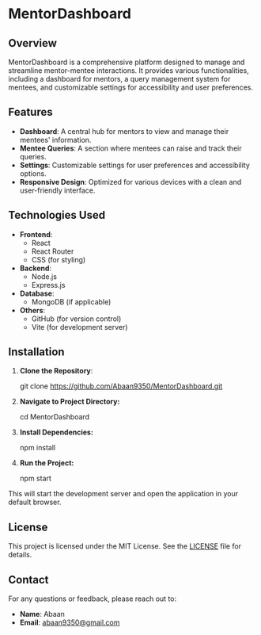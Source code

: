# MentorDashboard

## Overview

MentorDashboard is a comprehensive platform designed to manage and streamline mentor-mentee interactions. It provides various functionalities, including a dashboard for mentors, a query management system for mentees, and customizable settings for accessibility and user preferences.

## Features

- **Dashboard**: A central hub for mentors to view and manage their mentees' information.
- **Mentee Queries**: A section where mentees can raise and track their queries.
- **Settings**: Customizable settings for user preferences and accessibility options.
- **Responsive Design**: Optimized for various devices with a clean and user-friendly interface.

## Technologies Used

- **Frontend**:
  - React
  - React Router
  - CSS (for styling)
- **Backend**:
  - Node.js
  - Express.js
- **Database**:
  - MongoDB (if applicable)
- **Others**:
  - GitHub (for version control)
  - Vite (for development server)

## Installation

1. **Clone the Repository**:

   git clone https://github.com/Abaan9350/MentorDashboard.git

2. **Navigate to Project Directory:**

    cd MentorDashboard

3. **Install Dependencies:**

    npm install

4. **Run the Project:**

    npm start

This will start the development server and open the application in your default browser.

## License

This project is licensed under the MIT License. See the [LICENSE](LICENSE) file for details.

## Contact

For any questions or feedback, please reach out to:

- **Name**: Abaan
- **Email**: abaan9350@gmail.com 
